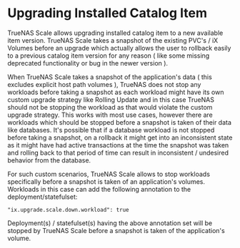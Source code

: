 # Upgrading Installed Catalog Item

TrueNAS Scale allows upgrading installed catalog item to a new available
item version. TrueNAS Scale takes a snapshot of the existing PVC's / iX Volumes
before an upgrade which actually allows the user to rollback easily to a previous
catalog item version for any reason ( like some missing deprecated functionality or bug in the newer version ).

When TrueNAS Scale takes a snapshot of the application's data ( this excludes explicit host path volumes ),
TrueNAS does not stop any workloads before taking a snapshot as each workload
might have its own custom upgrade strategy like Rolling Update and in this
case TrueNAS should not be stopping the workload as that would violate the
custom upgrade strategy. This works with most use cases, however there are
workloads which should be stopped before a snapshot is taken of their data like
databases. It's possible that if a database workload is not stopped before
taking a snapshot, on a rollback it might get into an inconsistent state as
it might have had active transactions at the time the snapshot was taken and rolling
back to that period of time can result in inconsistent / undesired behavior
from the database.

For such custom scenarios, TrueNAS Scale allows to stop workloads specifically
before a snapshot is taken of an application's volumes. Workloads in this case can
add the following annotation to the deployment/statefulset:

```
"ix.upgrade.scale.down.workload": true
```

Deployment(s) / statefulset(s) having the above annotation set will be stopped
by TrueNAS Scale before a snapshot is taken of the application's volume.
